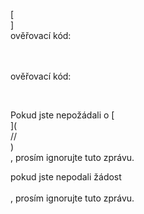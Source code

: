[<br host>]<br action>ověřovací kód:<br code>

<br url><br action>ověřovací kód:

<br code>

Pokud jste nepožádali o [<br host>](<br protocol>//<br host>)<br action>, prosím ignorujte tuto zprávu.

pokud jste nepodali žádost<br url><br action>, prosím ignorujte tuto zprávu.
